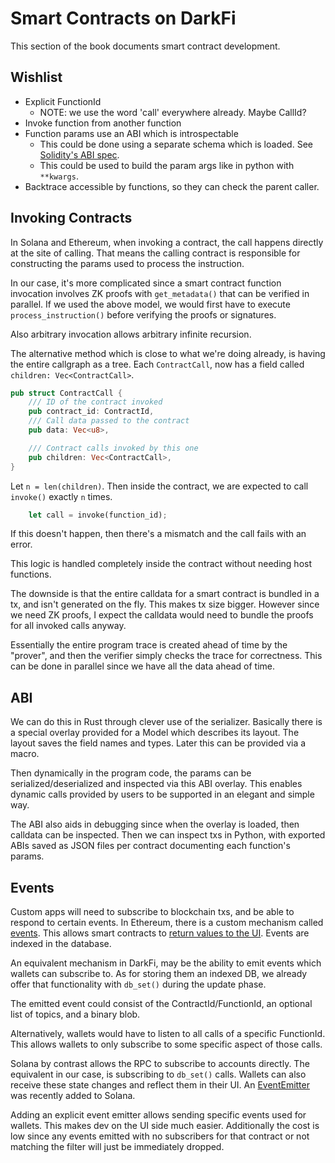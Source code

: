 # Smart Contracts on DarkFi

This section of the book documents smart contract development.

## Wishlist

* Explicit FunctionId
    * NOTE: we use the word 'call' everywhere already. Maybe CallId?
* Invoke function from another function
* Function params use an ABI which is introspectable
    * This could be done using a separate schema which is loaded.
      See [Solidity's ABI spec](https://docs.soliditylang.org/en/latest/abi-spec.html).
    * This could be used to build the param args like in python with `**kwargs`.
* Backtrace accessible by functions, so they can check the parent caller.

## Invoking Contracts

In Solana and Ethereum, when invoking a contract, the call happens directly
at the site of calling. That means the calling contract is responsible for
constructing the params used to process the instruction.

In our case, it's more complicated since a smart contract function invocation
involves ZK proofs with `get_metadata()` that can be verified in parallel.
If we used the above model, we would first have to execute
`process_instruction()` before verifying the proofs or signatures.

Also arbitrary invocation allows arbitrary infinite recursion.

The alternative method which is close to what we're doing already, is having
the entire callgraph as a tree. Each `ContractCall`, now has a field called
`children: Vec<ContractCall>`.

```rust
pub struct ContractCall {
    /// ID of the contract invoked
    pub contract_id: ContractId,
    /// Call data passed to the contract
    pub data: Vec<u8>,

    /// Contract calls invoked by this one
    pub children: Vec<ContractCall>,
}
```

Let `n = len(children)`. Then inside the contract, we are expected to
call `invoke()` exactly `n` times.

```rust
    let call = invoke(function_id);
```

If this doesn't happen, then there's a mismatch and the call fails with an
error.

This logic is handled completely inside the contract without needing host
functions.

The downside is that the entire calldata for a smart contract is bundled
in a tx, and isn't generated on the fly. This makes tx size bigger.
However since we need ZK proofs, I expect the calldata would need to
bundle the proofs for all invoked calls anyway.

Essentially the entire program trace is created ahead of time by the "prover",
and then the verifier simply checks the trace for correctness. This can be
done in parallel since we have all the data ahead of time.

## ABI

We can do this in Rust through clever use of the serializer. Basically there
is a special overlay provided for a Model which describes its layout.
The layout saves the field names and types. Later this can be provided
via a macro.

Then dynamically in the program code, the params can be serialized/deserialized
and inspected via this ABI overlay. This enables dynamic calls provided by
users to be supported in an elegant and simple way.

The ABI also aids in debugging since when the overlay is loaded, then calldata
can be inspected. Then we can inspect txs in Python, with exported ABIs saved
as JSON files per contract documenting each function's params.

## Events

Custom apps will need to subscribe to blockchain txs, and be able to respond
to certain events. In Ethereum, there is a custom mechanism called
[events](https://docs.soliditylang.org/en/latest/abi-spec.html#events).
This allows smart contracts to
[return values to the UI](https://ethereum.stackexchange.com/questions/56879/can-anyone-explain-what-is-the-main-purpose-of-events-in-solidity-and-when-to-us).
Events are indexed in the database.

An equivalent mechanism in DarkFi, may be the ability to emit events which
wallets can subscribe to. As for storing them an indexed DB, we already offer
that functionality with `db_set()` during the update phase.

The emitted event could consist of the ContractId/FunctionId, an optional list
of topics, and a binary blob.

Alternatively, wallets would have to listen to all calls of a specific
FunctionId. This allows wallets to only subscribe to some specific aspect of
those calls.

Solana by contrast allows the RPC to subscribe to accounts directly. The
equivalent in our case, is subscribing to `db_set()` calls. Wallets can also
receive these state changes and reflect them in their UI.
An [EventEmitter](https://github.com/solana-labs/solana/issues/14076)
was recently added to Solana.

Adding an explicit event emitter allows sending specific events used for
wallets. This makes dev on the UI side much easier.
Additionally the cost is low since any events emitted with no subscribers
for that contract or not matching the filter will just be immediately dropped.


